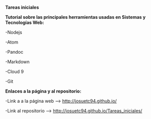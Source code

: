 **Tareas iniciales**

**Tutorial sobre las principales herramientas usadas en Sistemas y Tecnologías Web:**

-Nodejs

-Atom

-Pandoc

-Markdown

-Cloud 9

-Git

**Enlaces a la página y al repositorio:**

-Link a a la página web --> http://josuetc94.github.io/

-Link al repositorio --> http://josuetc94.github.io/Tareas_iniciales/

